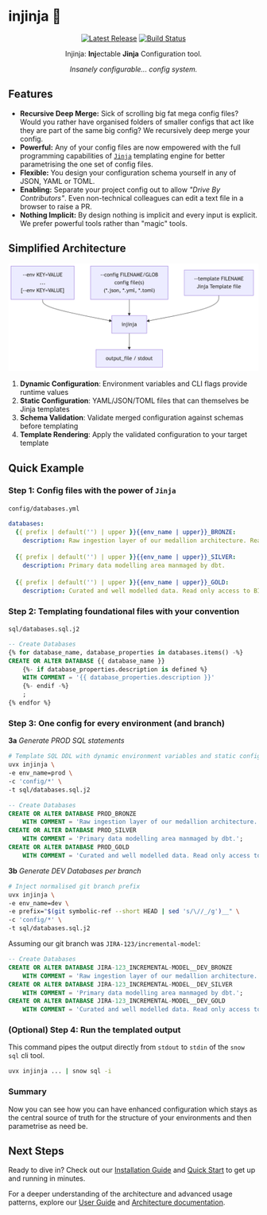# injinja 🥷

<p align="center">
    <!-- TODO: Catchy Logo, 450px wide -->
    <a href="https://github.com/neozenith/injinja/releases"><img src="https://img.shields.io/github/release/neozenith/injinja" alt="Latest Release"></a>
    <a href="https://github.com/neozenith/injinja/actions/workflows/publish.yml"><img src="https://github.com/neozenith/injinja/actions/workflows/publish.yml/badge.svg" alt="Build Status"></a>
</p>

<p align="center">Injinja: <b>Inj</b>ectable <b>Jinja</b> Configuration tool.</p>
<p align="center"><i>Insanely configurable... config system.</i></p>

<!-- TODO: Animated GIF demoing features. 800px wide -->

## Features

- **Recursive Deep Merge:** Sick of scrolling big fat mega config files? Would you rather have organised folders of smaller configs that act like they are part of the same big config? We recursively deep merge your config.
- **Powerful:** Any of your config files are now empowered with the full programming capabilities of [`Jinja`](https://jinja.palletsprojects.com/en/stable/) templating engine for better parametrising the one set of config files.
- **Flexible:** You design your configuration schema yourself in any of JSON, YAML or TOML.
- **Enabling:** Separate your project config out to allow _"Drive By Contributors"_. Even non-technical colleagues can edit a text file in a browser to raise a PR.
- **Nothing Implicit:** By design nothing is implicit and every input is explicit. We prefer powerful tools rather than "magic" tools.

## Simplified Architecture

![Overview Diagram](https://github.com/neozenith/injinja/blob/main/diagrams/overview.png?raw=true)

1. **Dynamic Configuration**: Environment variables and CLI flags provide runtime values
2. **Static Configuration**: YAML/JSON/TOML files that can themselves be Jinja templates
3. **Schema Validation**: Validate merged configuration against schemas before templating
4. **Template Rendering**: Apply the validated configuration to your target template

## Quick Example

### **Step 1**: Config files with the power of `Jinja`

`config/databases.yml`

```yml
databases:
  {{ prefix | default('') | upper }}{{env_name | upper}}_BRONZE:
    description: Raw ingestion layer of our medallion architecture. Read only access for dbt. Write only for ingestion tools.

  {{ prefix | default('') | upper }}{{env_name | upper}}_SILVER:
    description: Primary data modelling area manmaged by dbt.

  {{ prefix | default('') | upper }}{{env_name | upper}}_GOLD:
    description: Curated and well modelled data. Read only access to BI tools.
```

### **Step 2**: Templating foundational files with your convention

`sql/databases.sql.j2`

```sql
-- Create Databases
{% for database_name, database_properties in databases.items() -%}
CREATE OR ALTER DATABASE {{ database_name }}
    {%- if database_properties.description is defined %}
    WITH COMMENT = '{{ database_properties.description }}'
    {%- endif -%}
    ;
{% endfor %}
```

### **Step 3**: One config for every environment (and branch)

**3a** _Generate PROD SQL statements_

```sh
# Template SQL DDL with dynamic environment variables and static config
uvx injinja \
-e env_name=prod \
-c 'config/*' \
-t sql/databases.sql.j2
```

```sql
-- Create Databases
CREATE OR ALTER DATABASE PROD_BRONZE
    WITH COMMENT = 'Raw ingestion layer of our medallion architecture. Read only access for dbt. Write only for ingestion tools.';
CREATE OR ALTER DATABASE PROD_SILVER
    WITH COMMENT = 'Primary data modelling area manmaged by dbt.';
CREATE OR ALTER DATABASE PROD_GOLD
    WITH COMMENT = 'Curated and well modelled data. Read only access to BI tools.';
```

**3b** _Generate DEV Databases per branch_

```sh
# Inject normalised git branch prefix
uvx injinja \
-e env_name=dev \
-e prefix="$(git symbolic-ref --short HEAD | sed 's/\//_/g')__" \ 
-c 'config/*' \
-t sql/databases.sql.j2
```

Assuming our git branch was `JIRA-123/incremental-model`:

```sql
-- Create Databases
CREATE OR ALTER DATABASE JIRA-123_INCREMENTAL-MODEL__DEV_BRONZE
    WITH COMMENT = 'Raw ingestion layer of our medallion architecture. Read only access for dbt. Write only for ingestion tools.';
CREATE OR ALTER DATABASE JIRA-123_INCREMENTAL-MODEL__DEV_SILVER
    WITH COMMENT = 'Primary data modelling area manmaged by dbt.';
CREATE OR ALTER DATABASE JIRA-123_INCREMENTAL-MODEL__DEV_GOLD
    WITH COMMENT = 'Curated and well modelled data. Read only access to BI tools.';
```

### **(Optional) Step 4**: Run the templated output

This command pipes the output directly from `stdout` to `stdin` of the `snow sql` cli tool.

```sh
uvx injinja ... | snow sql -i
```

### **Summary**

Now you can see how you can have enhanced configuration which stays as the central source of truth for the structure of your environments and then parametrise as need be.

## Next Steps

Ready to dive in? Check out our [Installation Guide](user-guide/installation.md) and [Quick Start](user-guide/quick-start.md) to get up and running in minutes.

For a deeper understanding of the architecture and advanced usage patterns, explore our [User Guide](user-guide/configuration.md) and [Architecture documentation](architecture/overview.md).
